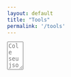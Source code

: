 ```yaml
---
layout: default
title: "Tools"
permalink: '/tools'
---
```

<script src="https://ajax.googleapis.com/ajax/libs/jquery/3.5.1/jquery.min.js"></script>
<script src="{{ base.url | prepend: site.url }}/assets/libs/jsonlint.js"></script>

<textarea id="jsonText" name="jsonText"
          rows="4" cols="2" placeholder="Cole seu json aqui">
</textarea>

<script>
// self executing function here
    (()=> {
        $('#jsonText').on('input', ()=> {
            const jsonlint = require("jsonlint");
            jsonlint.parse('{"creative?": false}');
        });
        console.log("Carregou o js")
    })();
</script>

